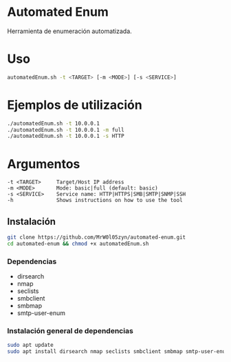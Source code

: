 # Automated Enum

Herramienta de enumeración automatizada.

# Uso

```bash
automatedEnum.sh -t <TARGET> [-m <MODE>] [-s <SERVICE>]
```

# Ejemplos de utilización

```bash
./automatedEnum.sh -t 10.0.0.1
./automatedEnum.sh -t 10.0.0.1 -m full
./automatedEnum.sh -t 10.0.0.1 -s HTTP
```

# Argumentos

```
-t <TARGET>     Target/Host IP address
-m <MODE>       Mode: basic|full (default: basic)
-s <SERVICE>    Service name: HTTP|HTTPS|SMB|SMTP|SNMP|SSH
-h              Shows instructions on how to use the tool
```

## Instalación

```bash
git clone https://github.com/MrW0l05zyn/automated-enum.git
cd automated-enum && chmod +x automatedEnum.sh
```

### Dependencias

+ dirsearch
+ nmap
+ seclists
+ smbclient
+ smbmap
+ smtp-user-enum

### Instalación general de dependencias

```bash
sudo apt update
sudo apt install dirsearch nmap seclists smbclient smbmap smtp-user-enum
```